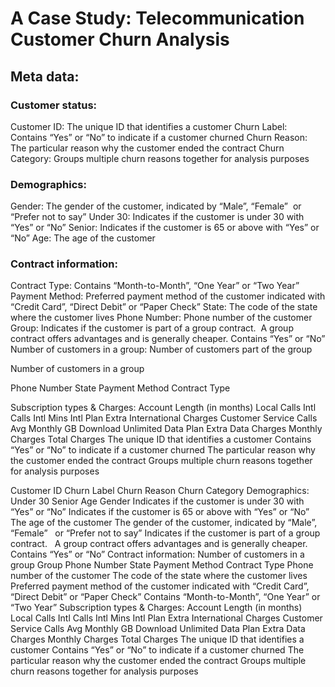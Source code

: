 # A Case Study: Telecommunication Customer Churn Analysis 


## Meta data: 

### Customer status: 
Customer ID: The unique ID that identifies a customer
Churn Label:  Contains “Yes” or “No” to indicate if a customer churned 
Churn Reason:  The particular reason why the customer ended the contract
Churn Category:  Groups multiple churn reasons together for analysis purposes 

### Demographics:
Gender:  The gender of the customer, indicated by “Male”, “Female”  or “Prefer not to say”
Under 30: Indicates if the customer is under 30 with “Yes” or “No”
Senior: Indicates if the customer is 65 or above with “Yes” or “No” 
Age:  The age of the customer

### Contract information:
Contract Type: Contains “Month-to-Month”, “One Year” or “Two Year”
Payment Method: Preferred payment method of the customer indicated with “Credit Card”, “Direct Debit” or “Paper Check”
State: The code of the state where the customer lives
Phone Number: Phone number of the customer
Group:  Indicates if the customer is part of a group contract.  A group contract offers advantages and is generally cheaper. Contains “Yes” or “No”
Number of customers in a group: Number of customers part of the group
 
 
 Number of 
customers in a 
group 

 Phone Number
 State
 Payment Method 
Contract Type
 
 

 Subscription types & Charges:
 Account Length 
(in months)
 Local Calls
 Intl Calls
 Intl Mins
 Intl Plan 
Extra International 
Charges
 Customer Service 
Calls
 Avg Monthly GB 
Download
 Unlimited Data 
Plan
 Extra Data Charges
 Monthly Charges
 Total Charges
 The unique ID that identifies a customer
 Contains “Yes” or “No” to indicate if a customer churned
 The particular reason why the customer ended the contract
 Groups multiple churn reasons together for analysis purposes
 
 
 
 
 
 
 
 
 
 Customer ID
 Churn Label 
Churn Reason
 Churn Category 
Demographics:
 Under 30
 Senior 
Age 
Gender
 Indicates if the customer is under 30 with “Yes” or “No”
 Indicates if the customer is 65 or above with “Yes” or “No”
 The age of the customer
 The gender of the customer, indicated by “Male”, “Female”  
 or “Prefer not to say”
 Indicates if the customer is part of a group contract.  
 A group contract offers advantages and is generally cheaper. 
 Contains “Yes” or “No”
 Contract information:
 Number of 
customers in a 
group 
Group
 Phone Number
 State
 Payment Method 
Contract Type
 Phone number of the customer
 The code of the state where the customer lives
 Preferred payment method of the customer indicated 
with “Credit Card”, “Direct Debit” or “Paper Check”
 Contains “Month-to-Month”, “One Year” or “Two Year”
 Subscription types & Charges:
 Account Length 
(in months)
 Local Calls
 Intl Calls
 Intl Mins
 Intl Plan 
Extra International 
Charges
 Customer Service 
Calls
 Avg Monthly GB 
Download
 Unlimited Data 
Plan
 Extra Data Charges
 Monthly Charges
 Total Charges
 The unique ID that identifies a customer
 Contains “Yes” or “No” to indicate if a customer churned
 The particular reason why the customer ended the contract
 Groups multiple churn reasons together for analysis purposes
